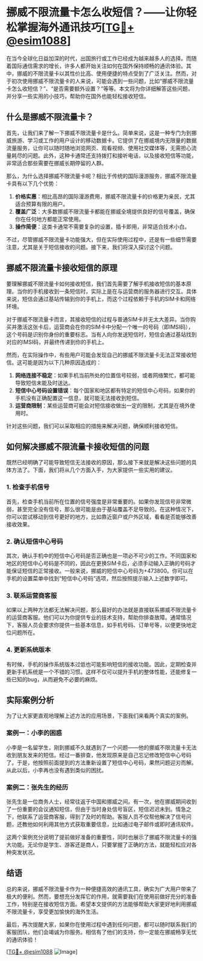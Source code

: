 # 挪威不限流量卡怎么收短信？——让你轻松掌握海外通讯技巧[[TG💪+ @esim1088](https://t.me/s/esim1088)]

在当今全球化日益加深的时代，出国旅行或工作已经成为越来越多人的选择。而随着国际通信需求的增长，许多人都开始关注如何在国外保持顺畅的通讯体验。其中，挪威的不限流量卡以其性价比高、使用便捷的特点受到了广泛关注。然而，对于初次使用挪威不限流量卡的人来说，可能会遇到一些问题，比如“挪威不限流量卡怎么收短信？”、“是否需要额外设置？”等等。本文将为你详细解答这些问题，并分享一些实用的小技巧，帮助你在国外也能轻松接收短信。

## 什么是挪威不限流量卡？

首先，让我们来了解一下挪威不限流量卡是什么。简单来说，这是一种专门为到挪威旅游、学习或工作的用户设计的移动数据卡。它提供了在挪威境内无限量的数据流量服务，让你可以随时随地浏览网页、观看视频、使用社交媒体等，无需担心流量耗尽的问题。此外，这种卡通常还支持拨打和接听电话，以及接收短信等功能，非常适合那些需要在挪威长期停留的人群。

那么，为什么选择挪威不限流量卡呢？相比于传统的国际漫游服务，挪威不限流量卡具有以下几个优势：

1. **价格实惠**：相比高昂的国际漫游费用，挪威不限流量卡的价格更为亲民，尤其适合预算有限的用户。
2. **覆盖广泛**：大多数挪威不限流量卡都能在挪威全境提供良好的信号覆盖，确保你在任何地方都能正常使用。
3. **操作简便**：这类卡通常不需要复杂的设置，插卡即用，非常适合技术小白。

不过，尽管挪威不限流量卡功能强大，但在实际使用过程中，还是有一些细节需要注意，尤其是关于短信接收的问题。接下来，我们将深入探讨这个问题。

## 挪威不限流量卡接收短信的原理

要理解挪威不限流量卡如何接收短信，我们首先需要了解手机接收短信的基本原理。当你的手机接收到一条短信时，实际上是在与运营商的服务器进行交互。具体来说，短信会通过基站传输到你的手机上，而这个过程依赖于手机的SIM卡和网络环境。

对于挪威不限流量卡而言，其接收短信的过程与普通SIM卡并无太大差异。当你购买并激活这张卡后，运营商会在你的SIM卡中分配一个唯一的号码（即IMSI码），这个号码是识别你身份的重要标志。当有人向你发送短信时，短信会通过基站找到对应的IMSI码，并最终传递到你的手机上。

然而，在实际操作中，有些用户可能会发现自己的挪威不限流量卡无法正常接收短信。这可能是因为以下几种原因造成的：

1. **网络连接不稳定**：如果手机当前所处的位置信号较弱，或者网络繁忙，都可能导致短信未能及时送达。
2. **短信中心号码设置错误**：每个国家和地区都有特定的短信中心号码，如果你的手机没有正确配置这一信息，就可能无法接收到短信。
3. **运营商限制**：某些运营商可能会对短信接收做出一定的限制，尤其是在境外使用时。

针对这些问题，我们可以采取相应的措施来解决问题，确保顺利接收短信。

## 如何解决挪威不限流量卡接收短信的问题

既然已经明确了可能导致短信无法接收的原因，那么接下来就是解决这些问题的具体方法了。下面，我们将从几个方面入手，为大家提供一些实用的建议。

### 1. 检查手机信号

首先，检查手机当前所在位置的信号强度是非常重要的。如果你发现信号非常微弱，甚至完全没有信号，那么很可能是由于基站覆盖不足导致的。在这种情况下，你可以尝试移动到信号更好的地方，比如靠近窗户或户外区域，看看是否能够改善接收效果。

### 2. 确认短信中心号码

其次，确认手机中的短信中心号码是否正确也是一项必不可少的工作。不同国家和地区的短信中心号码是不同的，因此在更换SIM卡后，必须手动输入正确的号码才能保证短信的正常接收。一般来说，挪威的短信中心号码为+473800。你可以在手机的设置菜单中找到“短信中心号码”选项，然后按照提示输入上述数字即可。

### 3. 联系运营商客服

如果以上两种方法都无法解决问题，那么最好的办法就是直接联系挪威不限流量卡的运营商客服。他们可以为你提供专业的技术支持，帮助你排查故障。通常情况下，客服人员会要求你提供一些基本信息，如手机号码、订单号等，以便更快地定位问题所在。

### 4. 更新系统版本

有时候，手机的操作系统版本过低也可能影响短信的接收功能。因此，定期检查并更新手机系统是一个不错的习惯。这样不仅可以提升手机的整体性能，还能修复一些已知的bug，从而避免不必要的麻烦。

## 实际案例分析

为了让大家更直观地理解上述方法的应用场景，下面我们来看两个真实的案例。

### 案例一：小李的困惑

小李是一名留学生，刚到挪威不久就遇到了一个问题——他的挪威不限流量卡无法收到朋友发来的短信。经过一番排查，他发现原来是自己忘记修改短信中心号码了。于是，他按照前面提到的方法重新设置了短信中心号码，果然问题迎刃而解。从此以后，小李再也没有遇到类似的困扰。

### 案例二：张先生的经历

张先生是一位商务人士，经常往返于中国和挪威之间。有一次，他在挪威期间收到了一份重要的会议通知短信，但由于当时身处信号盲区，短信迟迟未到。情急之下，他联系了运营商客服，得到了及时的帮助。客服人员不仅帮他解决了信号问题，还教他如何利用其他方式获取重要信息，比如通过电子邮件或即时通讯软件。

这两个案例充分说明了提前做好准备的重要性，同时也展示了挪威不限流量卡的强大功能。无论你是学生、游客还是商人，只要掌握了正确的方法，就能轻松应对各种突发状况。

## 结语

总的来说，挪威不限流量卡作为一种便捷高效的通讯工具，确实为广大用户带来了极大的便利。然而，要想充分发挥它的作用，就需要我们在使用前做好充分的准备工作，特别是在接收短信方面。希望本文提供的方法能够帮助大家更好地利用挪威不限流量卡，享受更加愉快的海外生活。

最后，再次提醒大家，如果你在使用过程中遇到任何问题，都可以随时联系我们的客服团队，他们会竭诚为你服务。相信有了他们的支持，你一定能在挪威畅享无忧的通讯体验！

[[TG💪+ @esim1088](https://t.me/s/esim1088) ![Image](https://i.postimg.cc/4NQfJmqS/Snipaste-2025-05-13-00-14-12.png)]
